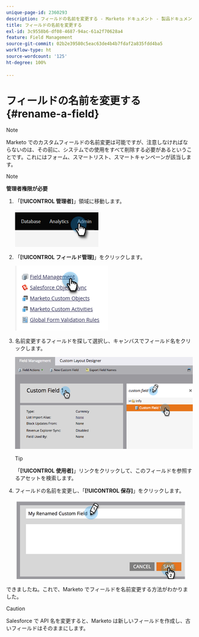 ```yaml
---
unique-page-id: 2360293
description: フィールドの名前を変更する - Marketo ドキュメント - 製品ドキュメント
title: フィールドの名前を変更する
exl-id: 3c9558b6-df08-4687-94ac-61a2f70628a4
feature: Field Management
source-git-commit: 02b2e39580c5eac63de4b4b7fdaf2a835fdd4ba5
workflow-type: ht
source-wordcount: '125'
ht-degree: 100%

---
```


# フィールドの名前を変更する {#rename-a-field}

>[!NOTE]
>
>Marketo でのカスタムフィールドの名前変更は可能ですが、注意しなければならないのは、その前に、システムでの使用をすべて削除する必要があるということです。これにはフォーム、スマートリスト、スマートキャンペーンが該当します。

>[!NOTE]
>
>**管理者権限が必要**

1. 「**[!UICONTROL 管理者]**」領域に移動します。

   ![](assets/rename-a-field-1.png)

1. 「**[!UICONTROL フィールド管理]**」をクリックします。

   ![](assets/rename-a-field-2.png)

1. 名前変更するフィールドを探して選択し、キャンバスでフィールド名をクリックします。

   ![](assets/rename-a-field-3.png)

   >[!TIP]
   >
   >「**[!UICONTROL 使用者]**」リンクをクリックして、このフィールドを参照するアセットを検索します。

1. フィールドの名前を変更し、「**[!UICONTROL 保存]**」をクリックします。

   ![](assets/rename-a-field-4.png)

できましたね。これで、Marketo でフィールドを名前変更する方法がわかりました。

>[!CAUTION]
>
>Salesforce で API 名を変更すると、Marketo は新しいフィールドを作成し、古いフィールドはそのままにします。
